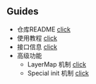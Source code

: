 ## Guides

-   仓库README  [click](README.md)
-   使用教程  [click](docs/Tutorial.md)
-   接口信息  [click](docs/Interface.md)
-   高级功能
    -   LayerMap 机制  [click](docs/LayerMap.md)
    -   Special init 机制  [click](docs/SpecialInit.md)
